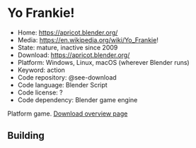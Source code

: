 # Yo Frankie!

- Home: https://apricot.blender.org/
- Media: https://en.wikipedia.org/wiki/Yo_Frankie!
- State: mature, inactive since 2009
- Download: https://apricot.blender.org/
- Platform: Windows, Linux, macOS (wherever Blender runs)
- Keyword: action
- Code repository: @see-download
- Code language: Blender Script
- Code license: ?
- Code dependency: Blender game engine

Platform game.
[Download overview page](https://download.blender.org/apricot/)

## Building
